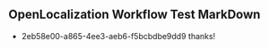 ## OpenLocalization Workflow Test MarkDown
* 2eb58e00-a865-4ee3-aeb6-f5bcbdbe9dd9 thanks!

<!--HONumber=Aug16_HO4-->



